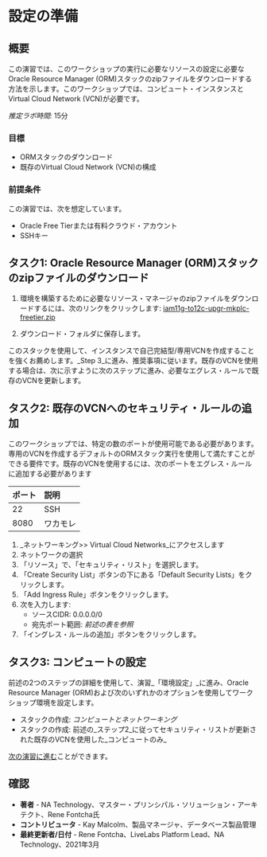 # 設定の準備

## 概要

この演習では、このワークショップの実行に必要なリソースの設定に必要なOracle Resource Manager (ORM)スタックのzipファイルをダウンロードする方法を示します。このワークショップでは、コンピュート・インスタンスとVirtual Cloud Network (VCN)が必要です。

_推定ラボ時間:_ 15分

### 目標

*   ORMスタックのダウンロード
*   既存のVirtual Cloud Network (VCN)の構成

### 前提条件

この演習では、次を想定しています。

*   Oracle Free Tierまたは有料クラウド・アカウント
*   SSHキー

## タスク1: Oracle Resource Manager (ORM)スタックのzipファイルのダウンロード

1.  環境を構築するために必要なリソース・マネージャのzipファイルをダウンロードするには、次のリンクをクリックします: [iam11g-to12c-upgr-mkplc-freetier.zip](https://objectstorage.us-ashburn-1.oraclecloud.com/p/_D_CarcfKNrxzTH0o4EpsyAmWcf9MiD51nIvGuHZdFC3p80fGcbJwD2NRz2bDbOj/n/natdsecurity/b/stack/o/iam11g-to12c-upgr-mkplc-freetier.zip)
    
2.  ダウンロード・フォルダに保存します。
    

このスタックを使用して、インスタンスで自己完結型/専用VCNを作成することを強くお薦めします。_Step 3_に進み、推奨事項に従います。既存のVCNを使用する場合は、次に示すように次のステップに進み、必要なエグレス・ルールで既存のVCNを更新します。

## タスク2: 既存のVCNへのセキュリティ・ルールの追加

このワークショップでは、特定の数のポートが使用可能である必要があります。専用のVCNを作成するデフォルトのORMスタック実行を使用して満たすことができる要件です。既存のVCNを使用するには、次のポートをエグレス・ルールに追加する必要があります

| ポート | 説明 |
| :-- | :-- |
| 22 | SSH |
| 8080 | ワカモレ |

1.  _ネットワーキング>> Virtual Cloud Networks_にアクセスします
2.  ネットワークの選択
3.  「リソース」で、「セキュリティ・リスト」を選択します。
4.  「Create Security List」ボタンの下にある「Default Security Lists」をクリックします。
5.  「Add Ingress Rule」ボタンをクリックします。
6.  次を入力します:
    *   ソースCIDR: 0.0.0.0/0
    *   宛先ポート範囲: _前述の表を参照_
7.  「イングレス・ルールの追加」ボタンをクリックします。

## タスク3: コンピュートの設定

前述の2つのステップの詳細を使用して、演習_「環境設定」_に進み、Oracle Resource Manager (ORM)および次のいずれかのオプションを使用してワークショップ環境を設定します。

*   スタックの作成: _コンピュートとネットワーキング_
*   スタックの作成: 前述の_ステップ2_に従ってセキュリティ・リストが更新された既存のVCNを使用した_コンピュートのみ_

[次の演習に進む](#next)ことができます。

## 確認

*   **著者** - NA Technology、マスター・プリンシパル・ソリューション・アーキテクト、Rene Fontcha氏
*   **コントリビュータ** - Kay Malcolm、製品マネージャ、データベース製品管理
*   **最終更新者/日付** - Rene Fontcha、LiveLabs Platform Lead、NA Technology、2021年3月